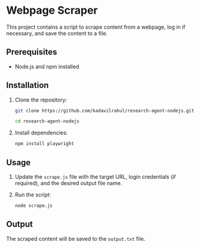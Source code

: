 # Webpage Scraper

This project contains a script to scrape content from a webpage, log in if necessary, and save the content to a file.

## Prerequisites

-   Node.js and npm installed

## Installation

1.  Clone the repository:

    ```bash
    git clone https://github.com/kadavilrahul/research-agent-nodejs.git
    ```
    ```bash
    cd research-agent-nodejs
    ```


2.  Install dependencies:

    ```bash
    npm install playwright
    ```

## Usage

1.  Update the `scrape.js` file with the target URL, login credentials (if required), and the desired output file name.

2.  Run the script:

    ```bash
    node scrape.js
    ```

## Output

The scraped content will be saved to the `output.txt` file.
